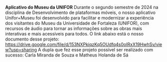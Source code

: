 **Aplicativo do Museu da UNIFOR**
Durante o segundo semestre de 2024 na disciplina de Desenvolvimento de plataformas móveis, o nosso aplicativo Unifor+Museu foi desenvolvido para facilitar e modernizar a experiência dos visitantes do Museu da Universidade de Fortaleza (UNIFOR), com recursos de áudio para tornar as informações sobre as obras mais interativas e mais acessíveis para todos. 
O link abaixo está o nosso documento desse projeto:
https://drive.google.com/file/d/153NXPkiqzKq5OUdfq4s0oIRxX19HwhSv/view?usp=sharing
A dupla que fez esse projeto possível ser realizado com sucesso:
Carla Miranda de Souza e Matheus Holanda de Sá
